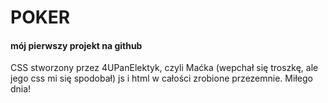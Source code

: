 # POKER
#### mój pierwszy projekt na github
CSS stworzony przez 4UPanElektyk, czyli Maćka (wepchał się troszkę, ale jego css mi się spodobał)
js i html w całości zrobione przezemnie.
Miłego dnia!